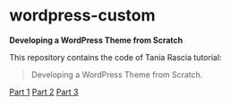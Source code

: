 # wordpress-custom
**Developing a WordPress Theme from Scratch**

This repository contains the code of Tania Rascia tutorial: 
> Developing a WordPress Theme from Scratch.

[Part 1](https://www.taniarascia.com/developing-a-wordpress-theme-from-scratch/)
[Part 2](https://www.taniarascia.com/wordpress-from-scratch-part-two/)
[Part 3](https://www.taniarascia.com/wordpress-part-three-custom-fields-and-metaboxes/)



